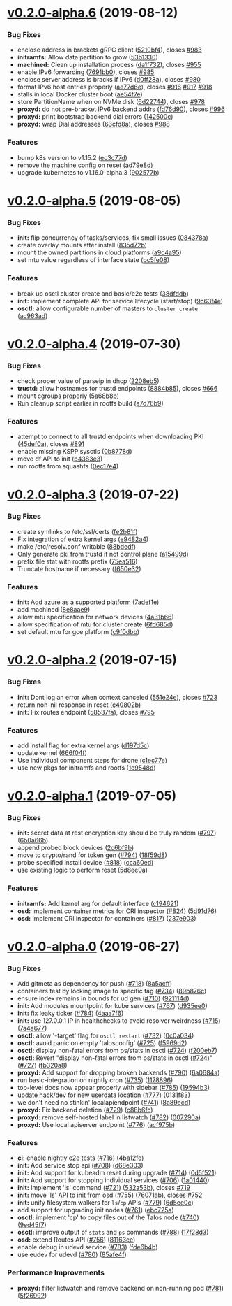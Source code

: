 # [v0.2.0-alpha.6](https://github.com/talos-systems/talos/compare/v0.2.0-alpha.5...v0.2.0-alpha.6) (2019-08-12)


### Bug Fixes

* enclose address in brackets gRPC client ([5210bf4](https://github.com/talos-systems/talos/commit/5210bf4)), closes [#983](https://github.com/talos-systems/talos/issues/983)
* **initramfs:** Allow data partition to grow ([53b1330](https://github.com/talos-systems/talos/commit/53b1330))
* **machined:** Clean up installation process ([da1f732](https://github.com/talos-systems/talos/commit/da1f732)), closes [#955](https://github.com/talos-systems/talos/issues/955)
* enable IPv6 forwarding ([7691bb0](https://github.com/talos-systems/talos/commit/7691bb0)), closes [#985](https://github.com/talos-systems/talos/issues/985)
* enclose server address is bracks if IPv6 ([d0ff28a](https://github.com/talos-systems/talos/commit/d0ff28a)), closes [#980](https://github.com/talos-systems/talos/issues/980)
* format IPv6 host entries properly ([ae77d6e](https://github.com/talos-systems/talos/commit/ae77d6e)), closes [#916](https://github.com/talos-systems/talos/issues/916) [#917](https://github.com/talos-systems/talos/issues/917) [#918](https://github.com/talos-systems/talos/issues/918)
* stalls in local Docker cluster boot ([ae54f7e](https://github.com/talos-systems/talos/commit/ae54f7e))
* store PartitionName when on NVMe disk ([6d22744](https://github.com/talos-systems/talos/commit/6d22744)), closes [#978](https://github.com/talos-systems/talos/issues/978)
* **proxyd:** do not pre-bracket IPv6 backend addrs ([fd76d90](https://github.com/talos-systems/talos/commit/fd76d90)), closes [#996](https://github.com/talos-systems/talos/issues/996)
* **proxyd:** print bootstrap backend dial errors ([142500c](https://github.com/talos-systems/talos/commit/142500c))
* **proxyd:** wrap Dial addresses ([63cfd8a](https://github.com/talos-systems/talos/commit/63cfd8a)), closes [#988](https://github.com/talos-systems/talos/issues/988)


### Features

* bump k8s version to v1.15.2 ([ec3c77d](https://github.com/talos-systems/talos/commit/ec3c77d))
* remove the machine config on reset ([ad79e8d](https://github.com/talos-systems/talos/commit/ad79e8d))
* upgrade kubernetes to v1.16.0-alpha.3 ([902577b](https://github.com/talos-systems/talos/commit/902577b))



# [v0.2.0-alpha.5](https://github.com/talos-systems/talos/compare/v0.2.0-alpha.4...v0.2.0-alpha.5) (2019-08-05)


### Bug Fixes

* **init:** flip concurrency of tasks/services, fix small issues ([084378a](https://github.com/talos-systems/talos/commit/084378a))
* create overlay mounts after install ([835d72b](https://github.com/talos-systems/talos/commit/835d72b))
* mount the owned partitions in cloud platforms ([a9c4a95](https://github.com/talos-systems/talos/commit/a9c4a95))
* set mtu value regardless of interface state ([bc5fe08](https://github.com/talos-systems/talos/commit/bc5fe08))


### Features

* break up osctl cluster create and basic/e2e tests ([38dfddb](https://github.com/talos-systems/talos/commit/38dfddb))
* **init:** implement complete API for service lifecycle (start/stop) ([9c63f4e](https://github.com/talos-systems/talos/commit/9c63f4e))
* **osctl:** allow configurable number of masters to `cluster create` ([ac963ad](https://github.com/talos-systems/talos/commit/ac963ad))



# [v0.2.0-alpha.4](https://github.com/talos-systems/talos/compare/v0.2.0-alpha.3...v0.2.0-alpha.4) (2019-07-30)


### Bug Fixes

* check proper value of parseip in dhcp ([2208eb5](https://github.com/talos-systems/talos/commit/2208eb5))
* **trustd:** allow hostnames for trustd endpoints ([8884b85](https://github.com/talos-systems/talos/commit/8884b85)), closes [#666](https://github.com/talos-systems/talos/issues/666)
* mount cgroups properly ([5a68b8b](https://github.com/talos-systems/talos/commit/5a68b8b))
* Run cleanup script earlier in rootfs build ([a7d76b9](https://github.com/talos-systems/talos/commit/a7d76b9))


### Features

* attempt to connect to all trustd endpoints when downloading PKI ([45def0a](https://github.com/talos-systems/talos/commit/45def0a)), closes [#891](https://github.com/talos-systems/talos/issues/891)
* enable missing KSPP sysctls ([0b8778d](https://github.com/talos-systems/talos/commit/0b8778d))
* move df API to init ([b4383e3](https://github.com/talos-systems/talos/commit/b4383e3))
* run rootfs from squashfs ([0ec17e4](https://github.com/talos-systems/talos/commit/0ec17e4))



# [v0.2.0-alpha.3](https://github.com/talos-systems/talos/compare/v0.2.0-alpha.2...v0.2.0-alpha.3) (2019-07-22)


### Bug Fixes

* create symlinks to /etc/ssl/certs ([fe2b81f](https://github.com/talos-systems/talos/commit/fe2b81f))
* Fix integration of extra kernel args ([e9482a4](https://github.com/talos-systems/talos/commit/e9482a4))
* make /etc/resolv.conf writable ([88bdedf](https://github.com/talos-systems/talos/commit/88bdedf))
* Only generate pki from trustd if not control plane ([a15499d](https://github.com/talos-systems/talos/commit/a15499d))
* prefix file stat with rootfs prefix ([75ea516](https://github.com/talos-systems/talos/commit/75ea516))
* Truncate hostname if necessary ([f650e32](https://github.com/talos-systems/talos/commit/f650e32))


### Features

* **init:** Add azure as a supported platform ([7adef1e](https://github.com/talos-systems/talos/commit/7adef1e))
* add machined ([8e8aae9](https://github.com/talos-systems/talos/commit/8e8aae9))
* allow mtu specification for network devices ([4a31b66](https://github.com/talos-systems/talos/commit/4a31b66))
* allow specification of mtu for cluster create ([6fd685d](https://github.com/talos-systems/talos/commit/6fd685d))
* set default mtu for gce platform ([c9f0dbb](https://github.com/talos-systems/talos/commit/c9f0dbb))



# [v0.2.0-alpha.2](https://github.com/talos-systems/talos/compare/v0.2.0-alpha.1...v0.2.0-alpha.2) (2019-07-15)


### Bug Fixes

* **init:** Dont log an error when context canceled ([551e24e](https://github.com/talos-systems/talos/commit/551e24e)), closes [#723](https://github.com/talos-systems/talos/issues/723)
* return non-nil response in reset ([c40802b](https://github.com/talos-systems/talos/commit/c40802b))
* **init:** Fix routes endpoint ([58537fa](https://github.com/talos-systems/talos/commit/58537fa)), closes [#795](https://github.com/talos-systems/talos/issues/795)


### Features

* add install flag for extra kernel args ([d197d5c](https://github.com/talos-systems/talos/commit/d197d5c))
* update kernel ([666f04f](https://github.com/talos-systems/talos/commit/666f04f))
* Use individual component steps for drone ([c1ec77e](https://github.com/talos-systems/talos/commit/c1ec77e))
* use new pkgs for initramfs and rootfs ([1e9548d](https://github.com/talos-systems/talos/commit/1e9548d))



# [v0.2.0-alpha.1](https://github.com/talos-systems/talos/compare/v0.2.0-alpha.0...v0.2.0-alpha.1) (2019-07-05)


### Bug Fixes

* **init:** secret data at rest encryption key should be truly random ([#797](https://github.com/talos-systems/talos/issues/797)) ([6b0a66b](https://github.com/talos-systems/talos/commit/6b0a66b))
* append probed block devices ([2c6bf9b](https://github.com/talos-systems/talos/commit/2c6bf9b))
* move to crypto/rand for token gen ([#794](https://github.com/talos-systems/talos/issues/794)) ([18f59d8](https://github.com/talos-systems/talos/commit/18f59d8))
* probe specified install device ([#818](https://github.com/talos-systems/talos/issues/818)) ([cca60ed](https://github.com/talos-systems/talos/commit/cca60ed))
* use existing logic to perform reset ([5d8ee0a](https://github.com/talos-systems/talos/commit/5d8ee0a))


### Features

* **initramfs:** Add kernel arg for default interface ([c194621](https://github.com/talos-systems/talos/commit/c194621))
* **osd:** implement container metrics for CRI inspector ([#824](https://github.com/talos-systems/talos/issues/824)) ([5d91d76](https://github.com/talos-systems/talos/commit/5d91d76))
* **osd:** implement CRI inspector for containers ([#817](https://github.com/talos-systems/talos/issues/817)) ([237e903](https://github.com/talos-systems/talos/commit/237e903))



# [v0.2.0-alpha.0](https://github.com/talos-systems/talos/compare/v0.1.0-alpha.28...v0.2.0-alpha.0) (2019-06-27)


### Bug Fixes

* Add gitmeta as dependency for push ([#718](https://github.com/talos-systems/talos/issues/718)) ([8a5acff](https://github.com/talos-systems/talos/commit/8a5acff))
* containers test by locking image to specific tag ([#734](https://github.com/talos-systems/talos/issues/734)) ([89b876c](https://github.com/talos-systems/talos/commit/89b876c))
* ensure index remains in bounds for ud gen ([#710](https://github.com/talos-systems/talos/issues/710)) ([921114d](https://github.com/talos-systems/talos/commit/921114d))
* **init:** Add modules mountpoint for kube services ([#767](https://github.com/talos-systems/talos/issues/767)) ([d935ee0](https://github.com/talos-systems/talos/commit/d935ee0))
* **init:** fix leaky ticker ([#784](https://github.com/talos-systems/talos/issues/784)) ([4aaa7f6](https://github.com/talos-systems/talos/commit/4aaa7f6))
* **init:** use 127.0.0.1 IP in healthchecks to avoid resolver weirdness ([#715](https://github.com/talos-systems/talos/issues/715)) ([7a4a677](https://github.com/talos-systems/talos/commit/7a4a677))
* **osctl:** allow '-target' flag for `osctl restart` ([#732](https://github.com/talos-systems/talos/issues/732)) ([0c0a034](https://github.com/talos-systems/talos/commit/0c0a034))
* **osctl:** avoid panic on empty 'talosconfig' ([#725](https://github.com/talos-systems/talos/issues/725)) ([f5969d2](https://github.com/talos-systems/talos/commit/f5969d2))
* **osctl:** display non-fatal errors from ps/stats in osctl ([#724](https://github.com/talos-systems/talos/issues/724)) ([f200eb7](https://github.com/talos-systems/talos/commit/f200eb7))
* **osctl:** Revert "display non-fatal errors from ps/stats in osctl ([#724](https://github.com/talos-systems/talos/issues/724))" ([#727](https://github.com/talos-systems/talos/issues/727)) ([fb320a8](https://github.com/talos-systems/talos/commit/fb320a8))
* **proxyd:** Add support for dropping broken backends ([#790](https://github.com/talos-systems/talos/issues/790)) ([6a0684a](https://github.com/talos-systems/talos/commit/6a0684a))
* run basic-integration on nightly cron ([#735](https://github.com/talos-systems/talos/issues/735)) ([1178896](https://github.com/talos-systems/talos/commit/1178896))
* top-level docs now appear properly with sidebar ([#785](https://github.com/talos-systems/talos/issues/785)) ([19594b3](https://github.com/talos-systems/talos/commit/19594b3))
* update hack/dev for new userdata location ([#777](https://github.com/talos-systems/talos/issues/777)) ([0131f83](https://github.com/talos-systems/talos/commit/0131f83))
* we don't need no stinkin' localapiendpoint ([#741](https://github.com/talos-systems/talos/issues/741)) ([8a89ecd](https://github.com/talos-systems/talos/commit/8a89ecd))
* **proxyd:** Fix backend deletion ([#729](https://github.com/talos-systems/talos/issues/729)) ([c88b6fc](https://github.com/talos-systems/talos/commit/c88b6fc))
* **proxyd:** remove self-hosted label in listwatch ([#782](https://github.com/talos-systems/talos/issues/782)) ([007290a](https://github.com/talos-systems/talos/commit/007290a))
* **proxyd:** Use local apiserver endpoint ([#776](https://github.com/talos-systems/talos/issues/776)) ([acf975b](https://github.com/talos-systems/talos/commit/acf975b))


### Features

* **ci:** enable nightly e2e tests ([#716](https://github.com/talos-systems/talos/issues/716)) ([4ba12fe](https://github.com/talos-systems/talos/commit/4ba12fe))
* **init:** Add service stop api ([#708](https://github.com/talos-systems/talos/issues/708)) ([d68e303](https://github.com/talos-systems/talos/commit/d68e303))
* **init:** Add support for kubeadm reset during upgrade ([#714](https://github.com/talos-systems/talos/issues/714)) ([0d5f521](https://github.com/talos-systems/talos/commit/0d5f521))
* **init:** Add support for stopping individual services ([#706](https://github.com/talos-systems/talos/issues/706)) ([1a01440](https://github.com/talos-systems/talos/commit/1a01440))
* **init:** Implement 'ls' command ([#721](https://github.com/talos-systems/talos/issues/721)) ([532a53b](https://github.com/talos-systems/talos/commit/532a53b)), closes [#719](https://github.com/talos-systems/talos/issues/719)
* **init:** move 'ls' API to init from osd ([#755](https://github.com/talos-systems/talos/issues/755)) ([76071ab](https://github.com/talos-systems/talos/commit/76071ab)), closes [#752](https://github.com/talos-systems/talos/issues/752)
* **init:** unify filesystem walkers for `ls`/`cp` APIs ([#779](https://github.com/talos-systems/talos/issues/779)) ([6d5ee0c](https://github.com/talos-systems/talos/commit/6d5ee0c))
* add support for upgrading init nodes ([#761](https://github.com/talos-systems/talos/issues/761)) ([ebc725a](https://github.com/talos-systems/talos/commit/ebc725a))
* **osctl:** implement 'cp' to copy files out of the Talos node ([#740](https://github.com/talos-systems/talos/issues/740)) ([9ed45f7](https://github.com/talos-systems/talos/commit/9ed45f7))
* **osctl:** improve output of `stats` and `ps` commands ([#788](https://github.com/talos-systems/talos/issues/788)) ([17f28d3](https://github.com/talos-systems/talos/commit/17f28d3))
* **osd:** extend Routes API ([#756](https://github.com/talos-systems/talos/issues/756)) ([81163ce](https://github.com/talos-systems/talos/commit/81163ce))
* enable debug in udevd service ([#783](https://github.com/talos-systems/talos/issues/783)) ([fde6b4b](https://github.com/talos-systems/talos/commit/fde6b4b))
* use eudev for udevd ([#780](https://github.com/talos-systems/talos/issues/780)) ([85afe4f](https://github.com/talos-systems/talos/commit/85afe4f))


### Performance Improvements

* **proxyd:** filter listwatch and remove backend on non-running pod ([#781](https://github.com/talos-systems/talos/issues/781)) ([5f26992](https://github.com/talos-systems/talos/commit/5f26992))
